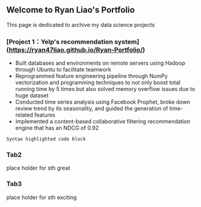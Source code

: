 ## Welcome to Ryan Liao's Portfolio
This page is dedicated to archive my data science projects 

### [Project 1：Yelp's recommendation system] (https://ryan47liao.github.io/Ryan-Portfolio/)
- Built databases and environments on remote servers using Hadoop through Ubuntu to facilitate teamwork
- Reprogrammed feature engineering pipeline through NumPy vectorization and programming techniques to
not only boost total running time by 5 times but also solved memory overflow issues due to huge dataset
- Conducted time series analysis using Facebook Prophet, broke down review trend by its seasonality, and
guided the generation of time-related features
- Implemented a content-based collaborative filtering recommendation engine that has an NDCG of 0.92
```markdown
Syntax highlighted code block
```
### Tab2

place holder for sth great 

### Tab3

place holder for sth exciting
